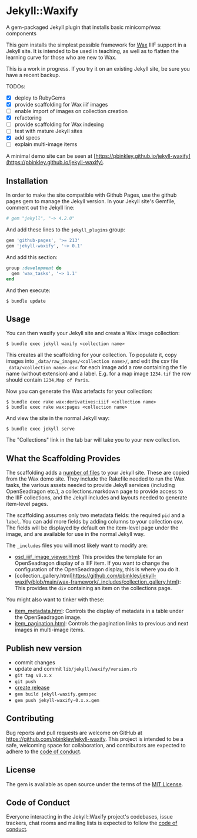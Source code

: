 # Jekyll::Waxify
A gem-packaged Jekyll plugin that installs basic minicomp/wax components 

This gem installs the simplest possible framework for [Wax](https://minicomp.github.io/wax) IIIF support in a Jekyll site. It is intended to be used in teaching, as well as to flatten the learning curve for those who are new to Wax.

This is a work in progress. If you try it on an existing Jekyll site, be sure you have a recent backup.

TODOs:

- [x] deploy to RubyGems
- [x] provide scaffolding for Wax iiif images
- [ ] enable import of images on collection creation
- [x] refactoring
- [ ] provide scaffolding for Wax indexing
- [ ] test with mature Jekyll sites
- [x] add specs
- [ ] explain multi-image items

A minimal demo site can be seen at [https://pbinkley.github.io/jekyll-waxify](https://pbinkley.github.io/jekyll-waxify). 

## Installation

In order to make the site compatible with Github Pages, use the github pages gem to manage the Jekyll version. In your Jekyll site's Gemfile, comment out the Jekyll line:

```ruby
# gem "jekyll", "~> 4.2.0"
```

And add these lines to the ```jekyll_plugins``` group:

```ruby
gem 'github-pages', '>= 213'
gem 'jekyll-waxify', '~> 0.1'
```

And add this section:

```ruby
group :development do
  gem 'wax_tasks', '~> 1.1'
end
```

And then execute:

    $ bundle update

## Usage

You can then waxify your Jekyll site and create a Wax image collection:

    $ bundle exec jekyll waxify <collection name>

This creates all the scaffolding for your collection. To populate it, copy images into ```_data/raw_images/<collection name>/```, and edit the csv file ```_data/<collection name>.csv```: for each image add a row containing the file name (without extension) and a label. E.g. for a map image ```1234.tif``` the row should contain ```1234,Map of Paris```. 

Now you can generate the Wax artefacts for your collection:

    $ bundle exec rake wax:derivatives:iiif <collection name>
    $ bundle exec rake wax:pages <collection name>

And view the site in the normal Jekyll way:

    $ bundle exec jekyll serve

The "Collections" link in the tab bar will take you to your new collection.

## What the Scaffolding Provides

The scaffolding adds a [number of files](https://github.com/pbinkley/jekyll-waxify/tree/main/wax-framework) to your Jekyll site. These are copied from the Wax demo site. They include the Rakefile needed to run the Wax tasks, the various assets needed to provide Jekyll services (including OpenSeadragon etc.), a collections.markdown page to provide access to the IIIF collections, and the Jekyll includes and layouts needed to generate item-level pages. 

The scaffolding assumes only two metadata fields: the required ```pid``` and a ```label```. You can add more fields by adding columns to your collection csv. The fields will be displayed by default on the item-level page under the image, and are available for use in the normal Jekyll way.

The ```_includes``` files you will most likely want to modify are:

- [osd\_iiif\_image\_viewer.html](https://github.com/pbinkley/jekyll-waxify/blob/main/wax-framework/_includes/osd_iiif_image_viewer.html): This provides the template for an OpenSeadragon display of a IIIF item. If you want to change the configuration of the OpenSeadragon display, this is where you do it.
- [collection\_gallery.html]https://github.com/pbinkley/jekyll-waxify/blob/main/wax-framework/_includes/collection_gallery.html): This provides the ```div``` containing an item on the collections page.

You might also want to tinker with these:

- [item\_metadata.html](https://github.com/pbinkley/jekyll-waxify/blob/main/wax-framework/_includes/item_metadata.html): Controls the display of metadata in a table under the OpenSeadragon image.
- [item\_pagination.html](https://github.com/pbinkley/jekyll-waxify/blob/main/wax-framework/_includes/item_metadata.html): Controls the pagination links to previous and next images in multi-image items.

## Publish new version

- commit changes
- update and commit ```lib/jekyll/waxify/version.rb```
- ```git tag v0.x.x```
- ```git push```
- [create release](https://github.com/pbinkley/jekyll-waxify/releases)
- ```gem build jekyll-waxify.gemspec```
- ```gem push jekyll-waxify-0.x.x.gem```

## Contributing

Bug reports and pull requests are welcome on GitHub at https://github.com/pbinkley/jekyll-waxify. This project is intended to be a safe, welcoming space for collaboration, and contributors are expected to adhere to the [code of conduct](https://github.com/pbinkley/jekyll-waxify/blob/master/CODE_OF_CONDUCT.md).

## License

The gem is available as open source under the terms of the [MIT License](https://opensource.org/licenses/MIT).

## Code of Conduct

Everyone interacting in the Jekyll::Waxify project's codebases, issue trackers, chat rooms and mailing lists is expected to follow the [code of conduct](https://github.com/pbinkley/jekyll-waxify/blob/master/CODE_OF_CONDUCT.md).
